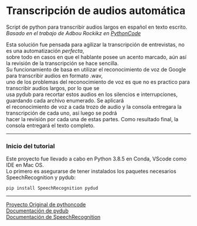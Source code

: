 # Transcripción de audios automática 
Script de python para transcribir audios largos en español en texto escrito.  
_Basado_ _en_ _el_ _trabajo_ _de_ _Adbou_ _Rockikz_ _en_ _[PythonCode](thepythoncode.com)_

Esta solución fue pensada para agilizar la transcripción de entrevistas, no es una automatización _perfecta_,  
sobre todo en casos en que el hablante posee un acento marcado, aún así la revisión de la transcripción se hace sencilla.  
Su funcionamiento de basa en utilizar el reconocimiento de voz de Google para transcribir audios en formato .wav,  
uno de los problemas del reconocimiento de voz es que no es practico para transcribir audios largos, por lo que se  
usa pydub para recortar estos audios en los silencios e interrupciones, guardando cada archivo enumerado. Se aplicará  
el reconocimiento de voz a cada trozo de audio y la consola entregara la transcripción de cada uno, así luego se podrá  
hacer la revisión por cada una de estas partes. Como resultado final, la consola entregará el texto completo.
___
### Inicio del tutorial
Este proyecto fue llevado a cabo en Python 3.8.5 en Conda, VScode como IDE en Mac OS.  
Lo primero es asegurarse de tener instalados los paquetes necesarios SpeechRecognition y pydub:  
```
pip install SpeechRecognition pydud   
```


___  
[Proyecto Original de pythoncode](https://www.thepythoncode.com/article/using-speech-recognition-to-convert-speech-to-text-python)  
[Documentación de pydub](https://pypi.org/project/pydub/)  
[Documentación de SpeechRecognition](https://pypi.org/project/SpeechRecognition/)
